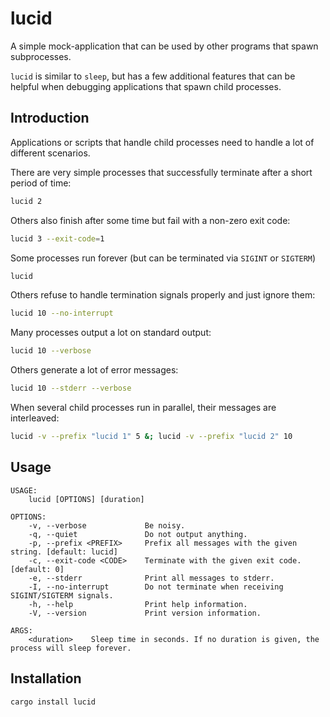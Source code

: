 lucid
=====

A simple mock-application that can be used by other programs that spawn subprocesses.

`lucid` is similar to `sleep`, but has a few additional features that can be helpful
when debugging applications that spawn child processes.

## Introduction

Applications or scripts that handle child processes need to handle a lot of different
scenarios.

There are very simple processes that successfully terminate after a short period of time:
``` bash
lucid 2
```

Others also finish after some time but fail with a non-zero exit code:
``` bash
lucid 3 --exit-code=1
```

Some processes run forever (but can be terminated via `SIGINT` or `SIGTERM`)
``` bash
lucid
```

Others refuse to handle termination signals properly and just ignore them:
``` bash
lucid 10 --no-interrupt
```

Many processes output a lot on standard output:
``` bash
lucid 10 --verbose
```

Others generate a lot of error messages:
``` bash
lucid 10 --stderr --verbose
```

When several child processes run in parallel, their messages are interleaved:
``` bash
lucid -v --prefix "lucid 1" 5 &; lucid -v --prefix "lucid 2" 10
````


## Usage
```
USAGE:
    lucid [OPTIONS] [duration]

OPTIONS:
    -v, --verbose             Be noisy.
    -q, --quiet               Do not output anything.
    -p, --prefix <PREFIX>     Prefix all messages with the given string. [default: lucid]
    -c, --exit-code <CODE>    Terminate with the given exit code. [default: 0]
    -e, --stderr              Print all messages to stderr.
    -I, --no-interrupt        Do not terminate when receiving SIGINT/SIGTERM signals.
    -h, --help                Print help information.
    -V, --version             Print version information.

ARGS:
    <duration>    Sleep time in seconds. If no duration is given, the process will sleep forever.
```

## Installation

```
cargo install lucid
```
